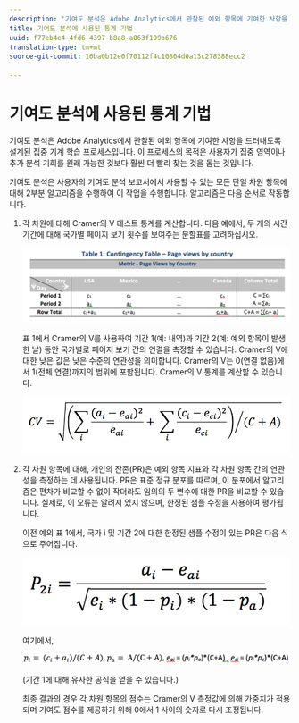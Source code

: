 ```yaml
---
description: '기여도 분석은 Adobe Analytics에서 관찰된 예외 항목에 기여한 사항을 드러내도록 설계된 집중 기계 학습 프로세스입니다. 이 프로세스의 목적은 사용자가 집중 영역이나 추가 분석 기회를 원래 가능한 것보다 훨씬 더 빨리 찾는 것을 돕는 것입니다. '
title: 기여도 분석에 사용된 통계 기법
uuid: f77eb4e4-4fd6-4397-b8a8-a063f199b676
translation-type: tm+mt
source-git-commit: 16ba0b12e0f70112f4c10804d0a13c278388ecc2

---
```



# 기여도 분석에 사용된 통계 기법

기여도 분석은 Adobe Analytics에서 관찰된 예외 항목에 기여한 사항을 드러내도록 설계된 집중 기계 학습 프로세스입니다. 이 프로세스의 목적은 사용자가 집중 영역이나 추가 분석 기회를 원래 가능한 것보다 훨씬 더 빨리 찾는 것을 돕는 것입니다. 

기여도 분석은 사용자의 기여도 분석 보고서에서 사용할 수 있는 모든 단일 차원 항목에 대해 2부분 알고리즘을 수행하여 이 작업을 수행합니다. 알고리즘은 다음 순서로 작동합니다.

1. 각 차원에 대해 Cramer의 V 테스트 통계를 계산합니다. 다음 예에서, 두 개의 시간 기간에 대해 국가별 페이지 보기 횟수를 보여주는 분할표를 고려하십시오. 

   ![](assets/contingency_table.png)

   표 1에서 Cramer의 V를 사용하여 기간 1(예: 내역)과 기간 2(예: 예외 항목이 발생한 날) 동안 국가별로 페이지 보기 간의 연결을 측정할 수 있습니다. Cramer의 V에 대한 낮은 값은 낮은 수준의 연관성을 의미합니다. Cramer의 V는 0(연결 없음)에서 1(전체 연결)까지의 범위에 포함됩니다. Cramer의 V 통계를 계산할 수 있습니다.

   ![](assets/cramers-v.png)

1. 각 차원 항목에 대해, 개인의 잔존(PR)은 예외 항목 지표와 각 차원 항목 간의 연관성을 측정하는 데 사용됩니다. PR은 표준 정규 분포를 따르며, 이 분포에서 알고리즘은 편차가 비교할 수 없이 작더라도 임의의 두 변수에 대한 PR을 비교할 수 있습니다. 실제로, 이 오류는 알려져 있지 않으며, 한정된 샘플 수정을 사용하여 평가됩니다. 

   이전 예의 표 1에서, 국가 i 및 기간 2에 대한 한정된 샘플 수정이 있는 PR은 다음 식으로 주어집니다.

   ![](assets/persons-residual.png)

   여기에서,

   ![](assets/pr-example.png)

   (기간 1에 대해 유사한 공식을 얻을 수 있습니다.) 

   최종 결과의 경우 각 차원 항목의 점수는 Cramer의 V 측정값에 의해 가중치가 적용되며 기여도 점수를 제공하기 위해 0에서 1 사이의 숫자로 다시 조정됩니다.

